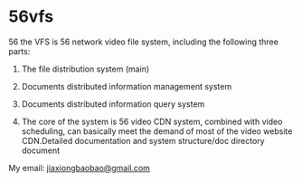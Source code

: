 56vfs
=====
56 the VFS is 56 network video file system, including the following three parts:

1. The file distribution system (main)

2. Documents distributed information management system

3. Documents distributed information query system

4. The core of the system is 56 video CDN system, combined with video scheduling, can basically meet the demand of most of the video website CDN.Detailed documentation and system structure/doc directory document


My email: jiaxiongbaobao@gmail.com
